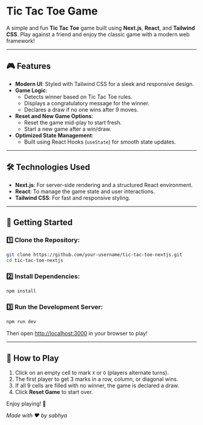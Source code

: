 # Tic Tac Toe Game

A simple and fun **Tic Tac Toe** game built using **Next.js**, **React**, and **Tailwind CSS**. Play against a friend and enjoy the classic game with a modern web framework!

---

## 🎮 Features

- **Modern UI**: Styled with Tailwind CSS for a sleek and responsive design.
- **Game Logic**:
  - Detects winner based on Tic Tac Toe rules.
  - Displays a congratulatory message for the winner.
  - Declares a draw if no one wins after 9 moves.
- **Reset and New Game Options**:
  - Reset the game mid-play to start fresh.
  - Start a new game after a win/draw.
- **Optimized State Management**:
  - Built using React Hooks (`useState`) for smooth state updates.

---

## 🛠️ Technologies Used

- **Next.js**: For server-side rendering and a structured React environment.
- **React**: To manage the game state and user interactions.
- **Tailwind CSS**: For fast and responsive styling.

---

## 🚀 Getting Started

### 1️⃣ Clone the Repository:

```bash
git clone https://github.com/your-username/tic-tac-toe-nextjs.git
cd tic-tac-toe-nextjs
```

### 2️⃣ Install Dependencies:

```bash
npm install
```

### 3️⃣ Run the Development Server:

```bash
npm run dev
```

Then open [http://localhost:3000](http://localhost:3000) in your browser to play!

---

## 📌 How to Play

1. Click on an empty cell to mark `X` or `O` (players alternate turns).
2. The first player to get 3 marks in a row, column, or diagonal wins.
3. If all 9 cells are filled with no winner, the game is declared a draw.
4. Click **Reset Game** to start over.

Enjoy playing! 🎉

_Made with ❤️ by sabhya_

